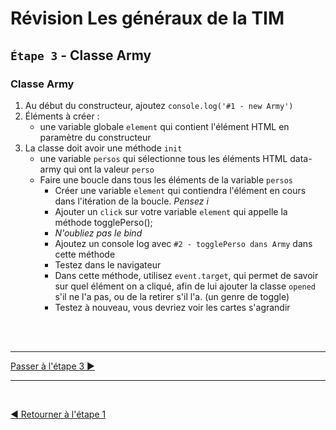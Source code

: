 # Révision Les généraux de la TIM

## `Étape 3` - Classe Army

### Classe Army

1. Au début du constructeur, ajoutez `console.log('#1 - new Army')`
1. Éléments à créer :
   - une variable globale `element` qui contient l'élément HTML en paramètre du constructeur
1. La classe doit avoir une méthode `init`
   - une variable `persos` qui sélectionne tous les éléments HTML data-army qui ont la valeur `perso`
   - Faire une boucle dans tous les éléments de la variable `persos`
     - Créer une variable `element` qui contiendra l'élément en cours dans l'itération de la boucle. _Pensez i_
     - Ajouter un `click` sur votre variable `element` qui appelle la méthode togglePerso();
     - _N'oubliez pas le bind_
     - Ajoutez un console log avec `#2 - togglePerso dans Army` dans cette méthode
     - Testez dans le navigateur
     - Dans cette méthode, utilisez `event.target`, qui permet de savoir sur quel élément on a cliqué, afin de lui ajouter la classe `opened` s'il ne l'a pas, ou de la retirer s'il l'a. (un genre de toggle)
     - Testez à nouveau, vous devriez voir les cartes s'agrandir

<br><br><hr>

[Passer à l'étape 3 ▶](etape3.md)

<hr><br>

[◀ Retourner à l'étape 1](etape1.md)
